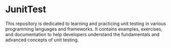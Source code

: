 # JunitTest
This repository is dedicated to learning and practicing unit testing in various programming languages and frameworks. It contains examples, exercises, and documentation to help developers understand the fundamentals and advanced concepts of unit testing.
